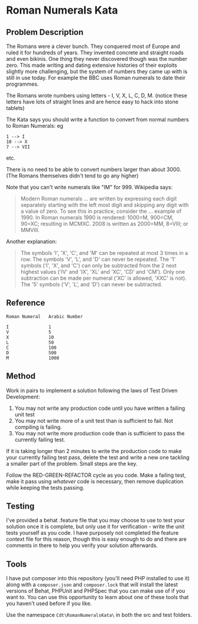 # Roman Numerals Kata

## Problem Description

The Romans were a clever bunch. They conquered most of Europe and ruled it for hundreds of years. They invented concrete
and straight roads and even bikinis. One thing they never discovered though was the number zero. This made writing and
dating extensive histories of their exploits slightly more challenging, but the system of numbers they came up with is
still in use today. For example the BBC uses Roman numerals to date their programmes.

The Romans wrote numbers using letters - I, V, X, L, C, D, M. (notice these letters have lots of straight lines and are
hence easy to hack into stone tablets)

The Kata says you should write a function to convert from normal numbers to Roman Numerals: eg

    1 --> I
    10 --> X
    7 --> VII

etc.

There is no need to be able to convert numbers larger than about 3000. (The Romans themselves didn't tend to go any
higher)

Note that you can't write numerals like "IM" for 999. Wikipedia says:

> Modern Roman numerals ... are written by expressing each digit separately starting with the left most digit and
> skipping any digit with a value of zero. To see this in practice, consider the ... example of 1990. In Roman numerals
> 1990 is rendered: 1000=M, 900=CM, 90=XC; resulting in MCMXC. 2008 is written as 2000=MM, 8=VIII; or MMVIII.

Another explanation:

> The symbols 'I', 'X', 'C', and 'M' can be repeated at most 3 times in a row. The symbols 'V', 'L', and 'D' can never
> be repeated. The '1' symbols ('I', 'X', and 'C') can only be subtracted from the 2 next highest values ('IV' and 'IX',
> 'XL' and 'XC', 'CD' and 'CM'). Only one subtraction can be made per numeral ('XC' is allowed, 'XXC' is not). The '5'
> symbols ('V', 'L', and 'D') can never be subtracted.

## Reference

    Roman Numeral   Arabic Number
    
    I               1
    V               5
    X               10
    L               50
    C               100
    D               500
    M               1000

## Method

Work in pairs to implement a solution following the laws of Test Driven Development:

1. You may not write any production code until you have written a failing unit test
2. You may not write more of a unit test than is sufficient to fail. Not compiling is failing.
3. You may not write more production code than is sufficient to pass the currently failing test.

If it is taking longer than 2 minutes to write the production code to make your currently failing test pass, delete the
test and write a new one tackling a smaller part of the problem. Small steps are the key.

Follow the RED-GREEN-REFACTOR cycle as you code. Make a failing test, make it pass using _whatever_ code is necessary,
then remove duplication while keeping the tests passing.

## Testing

I've provided a behat .feature file that you may choose to use to test your solution once it is complete, but only use
it for verification - write the unit tests yourself as you code. I have purposely not completed the feature context file
for this reason, though this is easy enough to do and there are comments in there to help you verify your solution
afterwards.

## Tools

I have put composer into this repository (you'll need PHP installed to use it) along with a `composer.json` and
`composer.lock` that will install the latest versions of Behat, PHPUnit and PHPSpec that you can make use of if you want
to. You can use this opportunity to learn about one of these tools that you haven't used before if you like.

Use the namespace `Cdt\RomanNumeralsKata\` in both the src and test folders.
